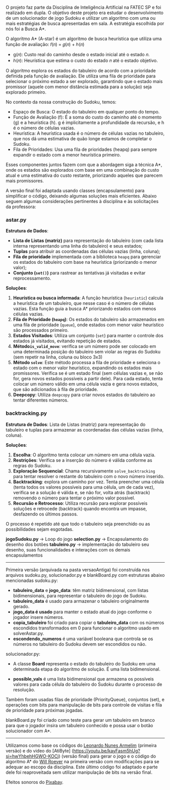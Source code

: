 O projeto faz parte da Disciplina de Inteligência Artificial na FATEC SP e foi realizado em dupla. 
O objetivo deste projeto era estudar o desenvolvimento de um solucionador de jogo Sudoku e utilizar um algoritmo com uma ou mais estratégias de busca apresentadas em sala. 
A estratégia escolhida por nós foi a Busca A*.

O algoritmo A* (A-star) é um algoritmo de busca heurística que utiliza uma função de avaliação: 
            𝑓(𝑛) = 𝑔(𝑛) + ℎ(𝑛)
- g(𝑛): Custo real do caminho desde o estado inicial até o estado 𝑛.
- ℎ(𝑛): Heurística que estima o custo do estado 𝑛 até o estado objetivo.

O algoritmo explora os estados do tabuleiro de acordo com a prioridade definida pela função de avaliação. Ele utiliza uma fila de prioridade para selecionar o próximo estado a ser explorado, garantindo que o estado mais promissor (aquele com menor distância estimada para a solução) seja explorado primeiro.

No contexto da nossa construção do Sudoku, temos:

 - Espaço de Busca: O estado do tabuleiro em qualquer ponto do tempo.
 - Função de Avaliação (f): É a soma do custo do caminho até o momento (g) e a heurística (h). g é implicitamente a profundidade da recursão, e h é o número de células vazias.
 - Heurística: A heurística usada é o número de células vazias no tabuleiro, que nos dá uma estimativa de quão longe estamos de completar o Sudoku.
 - Fila de Prioridades: Usa uma fila de prioridades (heapq) para sempre expandir o estado com a menor heurística primeiro.

Esses componentes juntos fazem com que a abordagem siga a técnica A*, onde os estados são explorados com base em uma combinação do custo atual e uma estimativa do custo restante, priorizando aqueles que parecem mais promissores.

A versão final foi adaptada usando classes (encapsulamento) para simplificar o código, deixando algumas soluções mais eficientes. Abaixo seguem algumas considerações pertinentes à disciplina e às solicitações da professora:

### astar.py

**Estrutura de Dados**: 
 - **Lista de Listas (matriz)** para representação do tabuleiro (com cada lista interna representando uma linha do tabuleiro) e seus estados; 
 - **Tuplas** para atribuir as coordenadas das células vazias (linha, coluna);
 - **Fila de prioridade** implementada com a biblioteca `heapq` para gerenciar os estados do tabuleiro com base na heurística (priorizando o menor valor);
 - **Conjunto (`set()`)**  para rastrear as tentativas já visitadas e evitar reprocessamento.

**Soluções**:

1. **Heurística ou busca informada**: A função heurística (`heuristic`) calcula a heurística de um tabuleiro, que nesse caso é o número de células vazias. Esta função guia a busca A* priorizando estados com menos células vazias.
2. **Fila de Prioridade (`heapq`)**: Os estados do tabuleiro são armazenados em uma fila de prioridade (`queue`), onde estados com menor valor heurístico são processados primeiro.
3. **Estados Visitados**: Utiliza um conjunto (`set`) para manter o controle dos estados já visitados, evitando repetição de estados.
4. **Método`is_valid_move`**: verifica se um número pode ser colocado em uma determinada posição do tabuleiro sem violar as regras do Sudoku (sem repetir na linha, coluna ou bloco 3x3)
5. **Método `solve`**: Este método processa a fila de prioridade e seleciona o estado com o menor valor heurístico, expandindo os estados mais promissores. Verifica se é um estado final (sem células vazias e, se não for, gera novos estados possíveis a partir dele). Para cada estado, tenta colocar um número válido em uma célula vazia e gera novos estados, que são adicionados à fila de prioridade.
6. **Deepcopy**: Utiliza `deepcopy` para criar novos estados do tabuleiro ao tentar diferentes números.

### backtracking.py

**Estrutura de Dados**: Lista de Listas (matriz) para representação do tabuleiro e tuplas para armazenar as coordenadas das células vazias (linha, coluna).

**Soluções**:

1. **Escolha**: O algoritmo tenta colocar um número em uma célula vazia.
2. **Restrições**: Verifica se a inserção do número é válida conforme as regras do Sudoku.
3. **Exploração Sequencial**: Chama recursivamente `solve_backtracking` para tentar resolver o restante do tabuleiro com o novo número inserido. 
4. **Backtracking**: explora um caminho por vez. Tenta preencher uma célula (tenta todos os valores possíveis para uma célula, um de cada vez), verifica se a solução é válida e, se não for, volta atrás (backtrack) removendo o número para tentar o próximo valor possível.
5. **Recursão e Retrocesso**: Utiliza recursão para explorar possíveis soluções e retrocede (backtrack) quando encontra um impasse, desfazendo os últimos passos.

O processo é repetido até que todo o tabuleiro seja preenchido ou as possibilidades sejam esgotadas.

**jogoSudoku.py** -> Loop do jogo
**selection.py** -> Encapsulamento do desenho dos botões
**tabuleiro.py** -> implementação do tabuleiro seu desenho, suas funcionalidades e interações com os demais encapsulamentos

______________________

Primeira versão (arquivada na pasta versaoAntiga) foi construída nos arquivos sudoku.py, solucionador.py e blankBoard.py com estruturas abaixo mencionadas
sudoku.py:
- **tabuleiro_data** e **jogo_data**:  têm matriz bidimensional, com listas bidimensionais, para representar o tabuleiro do jogo de Sudoku.
- **tabuleiro_data** é usado para armazenar o tabuleiro originalmente gerado.
- **jogo_data é usado** para manter o estado atual do jogo conforme o jogador insere números.
- **copia_tabuleiro** foi criado para copiar o **tabuleiro_data** com os números escondidos transformados em 0 para funcionar o algoritmo usado em solverAstar.py. 
- **escondendo_numeros** é uma variável booleana que controla se os números no tabuleiro do Sudoku devem ser escondidos ou não.

solucionador.py:
- A classe **Board** representa o estado do tabuleiro do Sudoku em uma determinada etapa do algoritmo de solução. É uma lista bidimensional.

- **possible_vals** é  uma lista bidimensional que armazena os possíveis valores para cada célula do tabuleiro do Sudoku durante o processo de resolução.

Também foram usadas filas de prioridade (PriorityQueue), conjuntos (set), e operações com bits para manipulação de bits para controle de visitas e fila de prioridade para próximas jogadas.

blankBoard.py foi criado como teste para gerar um tabuleiro em branco para que o jogador insira um tabuleiro conhecido e possa usar o botão solucionador com A*.
________________________

Utilizamos como base os códigos do [Leonardo Nunes Armelim](https://github.com/Leonardo-Nunes-Armelim/Bytes_Universe/tree/main/Python/004_Sudoku) (primeira versão) e do video do [AtiByte] (https://youtu.be/kayFasm5hUg?si=hwYhbehHGWO-KOCj) (versão final) para gerar o jogo e o código do algoritmo A* do [Will Roever](https://github.com/wroever/sudoku-solver/blob/master/solver.py) na primeira versão com modificações para se adequar ao escopo da disciplina. Este último código foi adaptado e parte dele foi reaproveitada sem utilizar manipulação de bits na versão final.

Efeitos sonoros do [Pixabay](https://pixabay.com/?utm_source=link-attribution&utm_medium=referral&utm_campaign=music&utm_content=40956).
